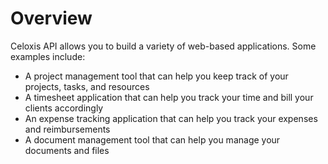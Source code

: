 # Overview

Celoxis API allows you to build a variety of web-based applications. Some
examples include:

- A project management tool that can help you keep track of your projects,
  tasks, and resources
- A timesheet application that can help you track your time and bill your
  clients accordingly
- An expense tracking application that can help you track your expenses and
  reimbursements
- A document management tool that can help you manage your documents and files
